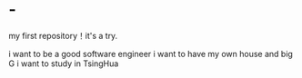 # -
my first repository！it's a try.

i want to be a good software engineer
i want to have my own house and big G
i want to study in TsingHua
